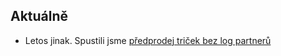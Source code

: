 Aktuálně
-------------
 - Letos jinak. Spustili jsme [předprodej triček bez log partnerů](http://barcampbrno.cz/2016/stranka/tricka.html)